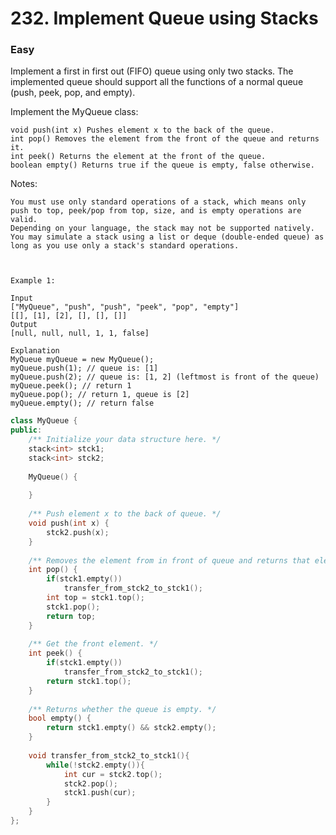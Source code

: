 # 232. Implement Queue using Stacks
### Easy

Implement a first in first out (FIFO) queue using only two stacks. The implemented queue should support all the functions of a normal queue (push, peek, pop, and empty).

Implement the MyQueue class:

    void push(int x) Pushes element x to the back of the queue.
    int pop() Removes the element from the front of the queue and returns it.
    int peek() Returns the element at the front of the queue.
    boolean empty() Returns true if the queue is empty, false otherwise.

Notes:

    You must use only standard operations of a stack, which means only push to top, peek/pop from top, size, and is empty operations are valid.
    Depending on your language, the stack may not be supported natively. You may simulate a stack using a list or deque (double-ended queue) as long as you use only a stack's standard operations.

 

    Example 1:

    Input
    ["MyQueue", "push", "push", "peek", "pop", "empty"]
    [[], [1], [2], [], [], []]
    Output
    [null, null, null, 1, 1, false]

    Explanation
    MyQueue myQueue = new MyQueue();
    myQueue.push(1); // queue is: [1]
    myQueue.push(2); // queue is: [1, 2] (leftmost is front of the queue)
    myQueue.peek(); // return 1
    myQueue.pop(); // return 1, queue is [2]
    myQueue.empty(); // return false

```cpp
class MyQueue {
public:
    /** Initialize your data structure here. */
    stack<int> stck1;
    stack<int> stck2;
    
    MyQueue() {
              
    }
    
    /** Push element x to the back of queue. */
    void push(int x) {
        stck2.push(x);
    }
    
    /** Removes the element from in front of queue and returns that element. */
    int pop() {
        if(stck1.empty())
            transfer_from_stck2_to_stck1();
        int top = stck1.top();
        stck1.pop();
        return top;
    }
    
    /** Get the front element. */
    int peek() {
        if(stck1.empty())
            transfer_from_stck2_to_stck1();
        return stck1.top();
    }
    
    /** Returns whether the queue is empty. */
    bool empty() {
        return stck1.empty() && stck2.empty();
    }
    
    void transfer_from_stck2_to_stck1(){
        while(!stck2.empty()){
            int cur = stck2.top();
            stck2.pop();
            stck1.push(cur);
        }
    }
};
```